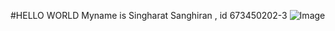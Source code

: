 #HELLO WORLD
 Myname is Singharat Sanghiran , id 673450202-3
 ![Image](https://github.com/user-attachments/assets/ebe83b5f-6fbf-423c-9d9c-7a80d1204b26)
